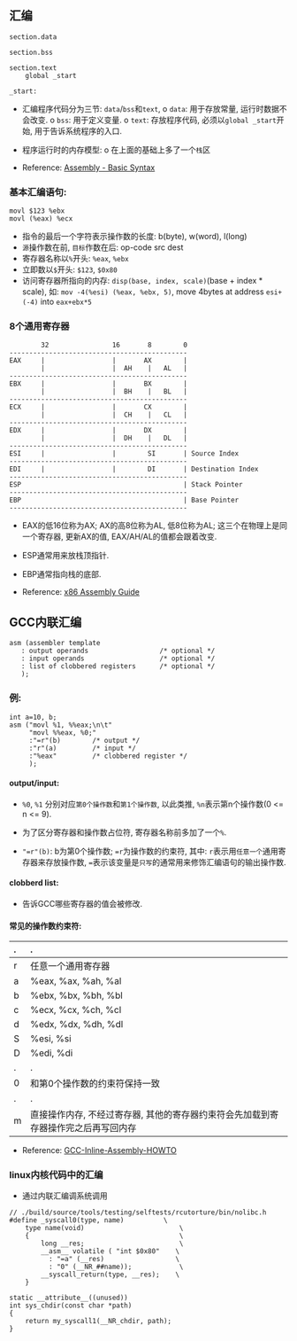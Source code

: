 ## 汇编

```
section.data

section.bss

section.text
    global _start

_start:

```

- 汇编程序代码分为三节: `data`/`bss`和`text`,
    o `data`: 用于存放常量, 运行时数据不会改变.
    o `bss`: 用于定义变量.
    o `text`: 存放程序代码, 必须以`global _start`开始, 用于告诉系统程序的入口.

- 程序运行时的内存模型:
    o 在上面的基础上多了一个`栈`区

- Reference: [Assembly - Basic Syntax]( https://www.tutorialspoint.com/assembly_programming/assembly_basic_syntax.htm )


### 基本汇编语句:
```
movl $123 %ebx
movl (%eax) %ecx
```

- 指令的最后一个字符表示操作数的长度: b(byte), w(word), l(long)
- `源`操作数在前, `目标`作数在后: op-code src dest
- 寄存器名称以`%`开头: `%eax`, `%ebx`
- 立即数以`$`开头: `$123`, `$0x80`
- 访问寄存器所指向的内存: `disp(base, index, scale)`(base + index * scale),
  如: `mov -4(%esi) (%eax, %ebx, 5)`, move 4bytes at address `esi+(-4)` into `eax+ebx*5`


### 8个通用寄存器
```
        32                16       8        0
---------------------------------------------
EAX     |                 |       AX        |
        |                 |  AH    |   AL   |
---------------------------------------------
EBX     |                 |       BX        |
        |                 |  BH    |   BL   |
---------------------------------------------
ECX     |                 |       CX        |
        |                 |  CH    |   CL   |
---------------------------------------------
EDX     |                 |       DX        |
        |                 |  DH    |   DL   |
---------------------------------------------
ESI     |                 |        SI       | Source Index
---------------------------------------------
EDI     |                 |        DI       | Destination Index
---------------------------------------------
ESP                                         | Stack Pointer
---------------------------------------------
EBP                                         | Base Pointer
---------------------------------------------
```

- EAX的低16位称为AX; AX的高8位称为AL, 低8位称为AL; 这三个在物理上是同一个寄存器,
更新AX的值, EAX/AH/AL的值都会跟着改变.

- ESP通常用来放栈顶指针.
- EBP通常指向栈的底部.

- Reference: [x86 Assembly Guide]( http://flint.cs.yale.edu/cs421/papers/x86-asm/asm.html )



## GCC内联汇编
```
asm (assembler template
   : output operands                  /* optional */
   : input operands                   /* optional */
   : list of clobbered registers      /* optional */
   );
```

### 例:
```
int a=10, b;
asm ("movl %1, %%eax;\n\t"
     "movl %%eax, %0;"
     :"=r"(b)        /* output */
     :"r"(a)         /* input */
     :"%eax"         /* clobbered register */
     );
```

#### output/input:
- `%0`, `%1` 分别对应`第0个操作数`和`第1个操作数`, 以此类推, `%n`表示第n个操作数(0 <= n <= 9).
- 为了区分寄存器和操作数占位符, 寄存器名称前多加了一个`%`.

- `"=r"(b)`: b为第0个操作数; `=r`为操作数的约束符, 其中:
    `r`表示用`任意一个`通用寄存器来存放操作数,
    `=`表示该变量是`只写`的通常用来修饰汇编语句的输出操作数.

#### clobberd list:
- 告诉GCC哪些寄存器的值会被修改.

#### 常见的操作数约束符:
| .  | .  |
|:---|:---|
| r | 任意一个通用寄存器 |
| a | %eax, %ax, %ah, %al |
| b | %ebx, %bx, %bh, %bl |
| c | %ecx, %cx, %ch, %cl |
| d | %edx, %dx, %dh, %dl |
| S | %esi, %si |
| D | %edi, %di |
| . | . |
| 0 | 和第0个操作数的约束符保持一致 |
| . | . |
| m | 直接操作内存, 不经过寄存器, 其他的寄存器约束符会先加载到寄存器操作完之后再写回内存 |

- Reference: [GCC-Inline-Assembly-HOWTO]( http://www.ibiblio.org/gferg/ldp/GCC-Inline-Assembly-HOWTO.html?spm=a2c4e.10696291.0.0.679619a420poev )


### linux内核代码中的汇编
- 通过内联汇编调系统调用
```
// ./build/source/tools/testing/selftests/rcutorture/bin/nolibc.h
#define _syscall0(type, name)          \
    type name(void)                        \
    {                                      \
        long __res;                        \
        __asm__ volatile ( "int $0x80"    \
          : "=a" (__res)                  \
          : "0" (__NR_##name));            \
        __syscall_return(type, __res);    \
    }

static __attribute__((unused))
int sys_chdir(const char *path)
{
    return my_syscall1(__NR_chdir, path);
}
```
